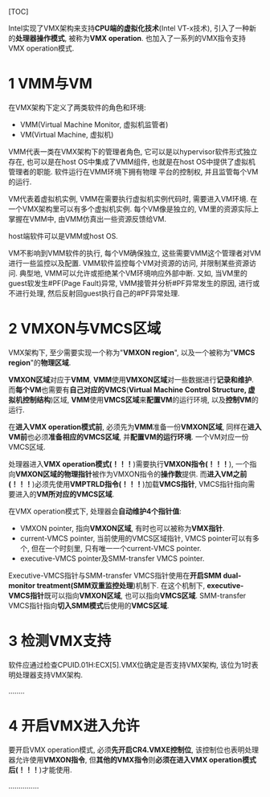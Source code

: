 [TOC]

Intel实现了VMX架构来支持**CPU端的虚拟化技术**(Intel VT\-x技术), 引入了一种新的**处理器操作模式**, 被称为**VMX operation**. 也加入了一系列的VMX指令支持VMX operation模式.

# 1 VMM与VM

在VMX架构下定义了两类软件的角色和环境:

- VMM(Virtual Machine Monitor, 虚拟机监管者)
- VM(Virtual Machine, 虚拟机)

VMM代表一类在VMX架构下的管理者角色, 它可以是以hypervisor软件形式独立存在, 也可以是在host OS中集成了VMM组件, 也就是在host OS中提供了虚拟机管理者的职能. 软件运行在VMM环境下拥有物理 平台的控制权, 并且监管每个VM的运行.

VM代表着虚拟机实例, VMM在需要执行虚拟机实例代码时, 需要进入VM环境. 在一个VMX架构里可以有多个虚拟机实例. 每个VM像是独立的, VM里的资源实际上掌握在VMM中, 由VMM仿真出一些资源反馈给VM.

host端软件可以是VMM或host OS.

VM不影响到VMM软件的执行, 每个VM确保独立, 这些需要VMM这个管理者对VM进行一些监控以及配置. VMM软件监控每个VM对资源的访问, 并限制某些资源访问. 典型地, VMM可以允许或拒绝某个VM环境响应外部中断. 又如, 当VM里的guest软发生\#PF(Page Fault)异常, VMM接管并分析\#PF异常发生的原因, 进行或不进行处理, 然后反射回guest执行自己的\#PF异常处理.

# 2 VMXON与VMCS区域

VMX架构下, 至少需要实现一个称为"**VMXON region**", 以及一个被称为"**VMCS region**"的**物理区域**. 

**VMXON区域**对应于**VMM**, **VMM**使用**VMXON区域**对一些数据进行**记录和维护**. 而**每个VM**也需要有**自己对应的VMCS**(**Virtual Machine Control Structure, 虚拟机控制结构**)区域, **VMM**使用**VMCS区域**来**配置VM**的运行环境, 以及**控制VM**的运行.

在**进入VMX operation模式前**, 必须先为**VMM**准备一份**VMXON区域**, 同样在**进入VM前**也必须**准备相应的VMCS区域**, 并**配置VM的运行环境**. 一个VM对应一份VMCS区域.

处理器进入**VMX operation模式(！！！**)需要执行**VMXON指令(！！！**), 一个指向**VMXON区域的物理指针**被作为VMXON指令的**操作数**提供. 而**进入VM之前(！！！**)必须先使用**VMPTRLD指令(！！！**)加载**VMCS指针**, VMCS指针指向需要进入的**VM所对应的VMCS区域**.

在VMX operation模式下, 处理器会**自动维护4个指针值**:

- VMXON pointer, 指向**VMXON区域**, 有时也可以被称为**VMX指针**.
- current\-VMCS pointer, 当前使用的VMCS区域指针, VMCS pointer可以有多个, 但在一个时刻里, 只有唯一一个current\-VMCS pointer.
- executive\-VMCS pointer及SMM\-transfer VMCS pointer.

Executive\-VMCS指针与SMM\-transfer VMCS指针使用在**开启SMM dual\-monitor treatment(SMM双重监控处理**)机制下. 在这个机制下, **executive\-VMCS指针**既可以指向**VMXON区域**, 也可以指向**VMCS区域**. SMM\-transfer VMCS指针指向**切入SMM模式**后使用的**VMCS区域**.

# 3 检测VMX支持

软件应通过检查CPUID.01H:ECX[5].VMX位确定是否支持VMX架构, 该位为1时表明处理器支持VMX架构.

........

# 4 开启VMX进入允许

要开启VMX operation模式, 必须**先开启CR4.VMXE控制位**, 该控制位也表明处理器允许使用**VMXON指令**, 但**其他的VMX指令**则**必须在进入VMX operation模式后(！！！**)才能使用.

...............